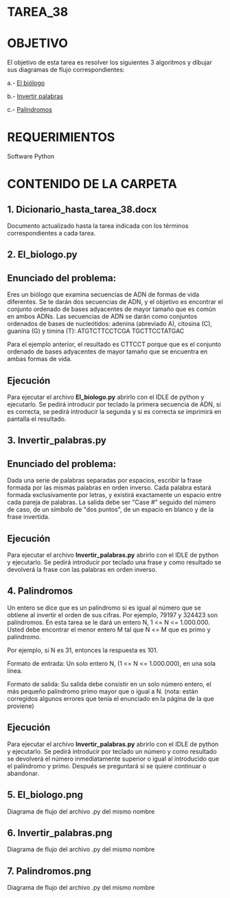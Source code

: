 ﻿# TAREA_38

# OBJETIVO

El objetivo de esta tarea es resolver los siguientes 3 algoritmos y dibujar sus diagramas de flujo correspondientes:

a.- [El biólogo](http://www.nachocabanes.com/retos/reto.php?n=005)

b.- [Invertir palabras](http://www.nachocabanes.com/retos/reto.php?n=002)

c.- [Palíndromos](http://www.nachocabanes.com/retos/reto.php?n=008)

# REQUERIMIENTOS

Software Python

# CONTENIDO DE LA CARPETA

## 1.  Dicionario_hasta_tarea_38.docx

Documento actualizado hasta la tarea indicada con los términos correspondientes a cada tarea.

## 2. El_biologo.py

## Enunciado del problema:
Eres un biólogo que examina secuencias de ADN de formas de vida diferentes. Se te darán dos secuencias de ADN, y el objetivo es encontrar el conjunto ordenado de bases adyacentes de mayor tamaño que es común en ambos ADNs.
Las secuencias de ADN se darán como conjuntos ordenados de bases de nucleótidos: adenina (abreviado A), citosina (C), guanina (G) y timina (T):
ATGTCTTCCTCGA TGCTTCCTATGAC

Para el ejemplo anterior, el resultado es CTTCCT porque que es el conjunto ordenado de bases adyacentes de mayor tamaño que se encuentra en ambas formas de vida.

## Ejecución

Para ejecutar el archivo **El_biologo.py** abrirlo con el IDLE de python y ejecutarlo. Se pedirá introducir por teclado la primera secuencia de ADN, si es correcta, se pedirá introducir la segunda y si es correcta se imprimirá en pantalla el resultado.

## 3. Invertir_palabras.py

## Enunciado del problema:

Dada una serie de palabras separadas por espacios, escribir la frase formada por las mismas palabras en orden inverso. Cada palabra estará formada exclusivamente por letras, y existirá exactamente un espacio entre cada pareja de palabras. La salida debe ser "Case #" seguido del número de caso, de un símbolo de "dos puntos", de un espacio en blanco y de la frase invertida.


## Ejecución

Para ejecutar el archivo **Invertir_palabras.py** abrirlo con el IDLE de python y ejecutarlo. Se pedirá introducir por teclado una frase y como resultado se devolverá la frase con las palabras en orden inverso.

## 4. Palindromos

Un entero se dice que es un palíndromo si es igual al número que se obtiene al invertir el orden de sus cifras. Por ejemplo, 79197 y 324423 son palíndromos. En esta tarea se le dará un entero N, 1 <= N <= 1.000.000. Usted debe encontrar el menor entero M tal que N <= M que es primo y palíndromo.

Por ejemplo, si N es 31, entonces la respuesta es 101.

Formato de entrada:
Un solo entero N, (1 <= N <= 1.000.000), en una sola línea.

Formato de salida:
Su salida debe consistir en un solo número entero, el más pequeño palíndromo primo mayor que o igual a N.
(nota: están corregidos algunos errores que tenía el enunciado en la página de la que proviene)

## Ejecución

Para ejecutar el archivo **Invertir_palabras.py** abrirlo con el IDLE de python y ejecutarlo. Se pedirá introducir por teclado un número y como resultado se devolverá el número inmediatamente superior o igual al introducido que el palíndromo y primo. Después se preguntará si se quiere continuar o abandonar.

## 5. El_biologo.png

Diagrama de flujo del archivo .py del mismo nombre

## 6. Invertir_palabras.png

Diagrama de flujo del archivo .py del mismo nombre

## 7. Palindromos.png

Diagrama de flujo del archivo .py del mismo nombre


